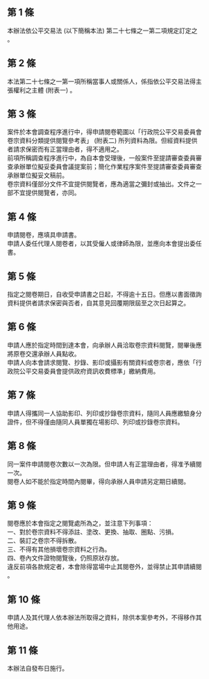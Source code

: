 第 1 條
-------
本辦法依公平交易法 (以下簡稱本法) 第二十七條之一第二項規定訂定之  
。

第 2 條
-------
本法第二十七條之一第一項所稱當事人或關係人，係指依公平交易法得主  
張權利之主體 (附表一) 。

第 3 條
-------
案件於本會調查程序進行中，得申請閱卷範圍以「行政院公平交易委員會  
卷宗資料分類提供閱覽參考表」 (附表二) 所列資料為限。但經資料提供  
者請求保密而有正當理由者，得不適用之。  
前項所稱調查程序進行中，為自本會受理後，一般案件至提請審查委員審  
查承辦單位擬妥委員會議提案前；簡化作業程序案件至提請審查委員審查  
承辦單位擬妥文稿前。  
卷宗資料僅部分文件不宜提供閱覽者，應為適當之彌封或抽出。文件之一  
部不宜提供閱覽者，亦同。

第 4 條
-------
申請閱卷，應填具申請書。  
申請人委任代理人閱卷者，以其受僱人或律師為限，並應向本會提出委任  
書。

第 5 條
-------
指定之閱卷期日，自收受申請書之日起，不得逾十五日。但應以書面徵詢  
資料提供者請求保密與否者，自其意見回覆期限屆至之次日起算之。

第 6 條
-------
申請人應於指定時間到達本會，向承辦人員洽取卷宗資料閱覽，閱畢後應  
將原卷交還承辦人員點收。  
申請人向本會請求閱覽、抄錄、影印或攝影有關資料或卷宗者，應依「行  
政院公平交易委員會提供政府資訊收費標準」繳納費用。

第 7 條
-------
申請人得攜同一人協助影印、列印或抄錄卷宗資料，隨同人員應繳驗身分  
證件，但不得僅由隨同人員單獨在場影印、列印或抄錄卷宗資料。

第 8 條
-------
同一案件申請閱卷次數以一次為限。但申請人有正當理由者，得准予續閱  
一次。  
閱卷人如不能於指定時間內閱畢，得向承辦人員申請另定期日續閱。

第 9 條
-------
閱卷應於本會指定之閱覽處所為之，並注意下列事項：  
一、對於卷宗資料不得添註、塗改、更換、抽取、圈點、污損。  
二、裝訂之卷宗不得拆散。  
三、不得有其他損壞卷宗資料之行為。  
四、卷內文件證物閱覽後，仍照原狀存放。  
違反前項各款規定者，本會除得當場中止其閱卷外，並得禁止其申請續閱  
。

第 10 條
--------
申請人及其代理人依本辦法所取得之資料，除供本案參考外，不得移作其  
他用途。

第 11 條
--------
本辦法自發布日施行。


